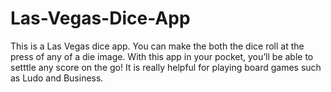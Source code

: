 # Las-Vegas-Dice-App
This is a Las Vegas dice app. You can make the both the dice roll at the press of any of a die image. With this app in your pocket, you’ll be able to setttle any score on the go! It is really helpful for playing board games such as Ludo and Business.
